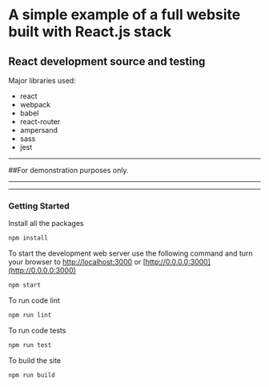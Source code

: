 # A simple example of a full website built with React.js stack
## React development source and testing

Major libraries used:
- react
- webpack
- babel
- react-router
- ampersand
- sass
- jest

---

##For demonstration purposes only.

---
---

### Getting Started

Install all the packages

~~~bash
npm install
~~~

To start the development web server use the following command and turn your browser to [http://localhost:3000](http://localhost:3000) or [http://0.0.0.0:3000](http://0.0.0.0:3000) 

~~~bash
npm start
~~~

To run code lint

~~~bash
npm run lint
~~~

To run code tests

~~~bash
npm run test
~~~

To build the site 

~~~bash
npm run build
~~~
